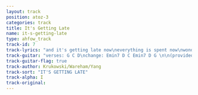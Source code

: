 ```yaml
---
layout: track
position: atoz-3
categories: track
title: It's Getting Late
name: it-s-getting-late
type: ahfow_track
track-id: 7
track-lyrics: "and it's getting late now\neverything is spent now\nwonder where it went now\nnever get to sleep now\n\nnow you're looking sorry\ntold me not to worry\nno, you shouldn't do that\nno, you shouldn't do that"
track-guitar: "verses: G C D\nchange: Emin7 D C Emin7 D G \n\n(provided by brad)"
track-guitar-flag: true
track-author: Krukowski/Wareham/Yang
track-sort: "IT'S GETTING LATE"
track-alpha: I
track-original: 
---
```

